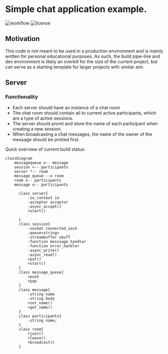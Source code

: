 # Simple chat application example.

![workflow](https://github.com/Deftextra/chat-server/workflows/chat-server%20build/badge.svg)
![license](https://camo.githubusercontent.com/bef6126309622c5d9e6e82cfe41b88a78a8ccf71/68747470733a2f2f696d672e736869656c64732e696f2f6769746875622f6c6963656e73652f686f73706974616c72756e2f686f73706974616c72756e)


## Motivation
This code is not meant to be used in a production environment and is mainly written
for personal educational purposes. As such, the build pipe-line and dev environment
is likely an overkill for the size of the current project, but can serve as a starting template for larger projects with similar aim.

## Server
### Functionality
* Each server should have an instance of a chat room
* The chat room should contain all to current active participants, which are a type of active sessions.
* The server should promt and store the name of each participant when creating a new session.
* When broadcasting a chat messages, the name of the owner of the message should be printed first.

Quick overview of current build status:

```mermaid
classDiagram
    messagequeue o-- message
    session <-- participants
    server *-- room
    message_queue --o room
    room o-- participants
    message o-- participants

      class server{
          -io_context io
          -acceptor acceptor
          -async_accept()
          +start()
          
      }
      class session{
          -socket connected_sock
          -queue<string>
          -streambuffer sbuff
          -function messsage_handler
          -function error_handler
          -async_write()
          -async_read()
          +put()
          +start()
      }
      class message_queue{
          +push
          +pop
      }
      class message{
          -string name
          -string body
          +set_name()
          +get_name()
      }
      class participants{
          -string name;
      }
      class room{
          +join()
          +leave()
          +broadcast()
      }

